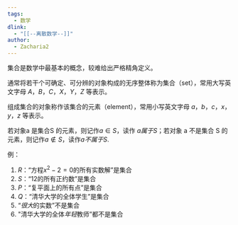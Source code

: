 ```yaml
---
tags:
  - 数学
dlink:
  - "[[--离散数学--]]"
author:
  - Zacharia2
---
```

集合是数学中最基本的概念，较难给出严格精角定义。

通常将若干个可确定、可分辨的对象构成的无序整体称为集合（set），常用大写英文字母 $A，B，C，X，Y，Z$ 等表示。

组成集合的对象称作该集合的元素（element），常用小写英文字母 $a，b，c，x，y，z$ 等表示。

若对象a 是集合S 的元素，则记作$a \in S$，读作 $a 属于 S$；若对象 a 不是集合 S 的元素，则记作$a \notin S$，读作$a不属于S$.

例：
1. $R$：“方程$x^2-2=0$的所有实数解”是集合
2. $S$：“$12$的所有正约数”是集合
3. $P$：“复平面上的所有点”是集合
4. $Q$：“清华大学的全体学生”是集合
5. “*很大*的实数”不是集合
6. "清华大学的全体*年轻*教师”都不是集合